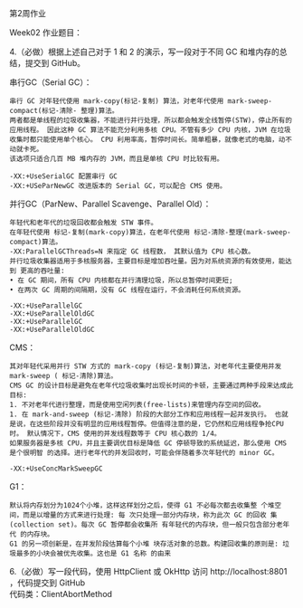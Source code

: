 第2周作业  

Week02 作业题目：  

4.（必做）根据上述自己对于 1 和 2 的演示，写一段对于不同 GC 和堆内存的总结，提交到 GitHub。     

   串行GC（Serial GC）：    

    串行 GC 对年轻代使用 mark-copy(标记-复制) 算法，对老年代使用 mark-sweep-compact(标记-清除- 整理)算法。
    两者都是单线程的垃圾收集器，不能进行并行处理，所以都会触发全线暂停(STW)，停止所有的应用线程。 因此这种 GC 算法不能充分利用多核 CPU。不管有多少 CPU 内核，JVM 在垃圾收集时都只能使用单个核心。 CPU 利用率高，暂停时间长。简单粗暴，就像老式的电脑，动不动就卡死。
    该选项只适合几百 MB 堆内存的 JVM，而且是单核 CPU 时比较有用。
    
    -XX:+UseSerialGC 配置串行 GC
    -XX:+USeParNewGC 改进版本的 Serial GC，可以配合 CMS 使用。

   并行GC（ParNew、Parallel Scavenge、Parallel Old）： 

    年轻代和老年代的垃圾回收都会触发 STW 事件。
    在年轻代使用 标记-复制(mark-copy)算法，在老年代使用 标记-清除-整理(mark-sweep-
    compact)算法。
    -XX:ParallelGCThreads=N 来指定 GC 线程数， 其默认值为 CPU 核心数。
    并行垃圾收集器适用于多核服务器，主要目标是增加吞吐量。因为对系统资源的有效使用，能达到 更高的吞吐量:
    • 在 GC 期间，所有 CPU 内核都在并行清理垃圾，所以总暂停时间更短;
    • 在两次 GC 周期的间隔期，没有 GC 线程在运行，不会消耗任何系统资源。

    -XX:+UseParallelGC 
    -XX:+UseParallelOldGC 
    -XX:+UseParallelGC 
    -XX:+UseParallelOldGC

   CMS： 

    其对年轻代采用并行 STW 方式的 mark-copy (标记-复制)算法，对老年代主要使用并发 mark-sweep ( 标记-清除)算法。
    CMS GC 的设计目标是避免在老年代垃圾收集时出现长时间的卡顿，主要通过两种手段来达成此目标:
    1. 不对老年代进行整理，而是使用空闲列表(free-lists)来管理内存空间的回收。
    1. 在 mark-and-sweep (标记-清除) 阶段的大部分工作和应用线程一起并发执行。 也就是说，在这些阶段并没有明显的应用线程暂停。但值得注意的是，它仍然和应用线程争抢CPU 时。 默认情况下，CMS 使用的并发线程数等于 CPU 核心数的 1/4。
    如果服务器是多核 CPU，并且主要调优目标是降低 GC 停顿导致的系统延迟，那么使用 CMS 是个很明智 的选择。进行老年代的并发回收时，可能会伴随着多次年轻代的 minor GC。
    
    -XX:+UseConcMarkSweepGC

   G1：      

    默认将内存划分为1024个小堆，这样这样划分之后，使得 G1 不必每次都去收集整 个堆空间，而是以增量的方式来进行处理: 每 次只处理一部分内存块，称为此次 GC 的回收 集(collection set)。每次 GC 暂停都会收集所 有年轻代的内存块，但一般只包含部分老年代 的内存块。
    G1 的另一项创新是，在并发阶段估算每个小堆 块存活对象的总数。构建回收集的原则是: 垃 圾最多的小块会被优先收集。这也是 G1 名称 的由来


6.（必做）写一段代码，使用 HttpClient 或 OkHttp 访问 http://localhost:8801 ，代码提交到 GitHub  
    代码类：ClientAbortMethod